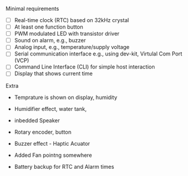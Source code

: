 Minimal requirements
- [ ] Real-time clock (RTC) based on 32kHz crystal
- [ ] At least one function button
- [ ] PWM modulated LED with transistor driver
- [ ] Sound on alarm, e.g., buzzer
- [ ] Analog input, e.g., temperature/supply voltage
- [ ] Serial communication interface e.g., using dev-kit, Virtulal Com Port (VCP)
- [ ] Command Line Interface (CLI) for simple host interaction
- [ ] Display that shows current time

Extra 

- Temprature is shown on display, humidity

- Humidifier effect, water tank, 

- inbedded Speaker

- Rotary encoder, button

- Buzzer effect - Haptic Acuator

- Added Fan pointng somewhere

- Battery backup for RTC and Alarm times